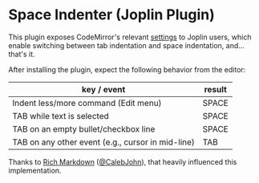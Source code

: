 # Space Indenter (Joplin Plugin)

This plugin exposes CodeMirror's relevant [settings](https://codemirror.net/doc/manual.html#config) to Joplin users, which enable switching between tab indentation and space indentation, and... that's it.

After installing the plugin, expect the following behavior from the editor:

| key / event                                       | result |
|---------------------------------------------------|--------|
| Indent less/more command (Edit menu)              | SPACE  |
| TAB while text is selected                        | SPACE  |
| TAB on an empty bullet/checkbox line              | SPACE  |
| TAB on any other event (e.g., cursor in mid-line) | TAB    |

Thanks to [Rich Markdown](https://github.com/CalebJohn/joplin-rich-markdown) ([@CalebJohn](https://github.com/CalebJohn)), that heavily influenced this implementation.
